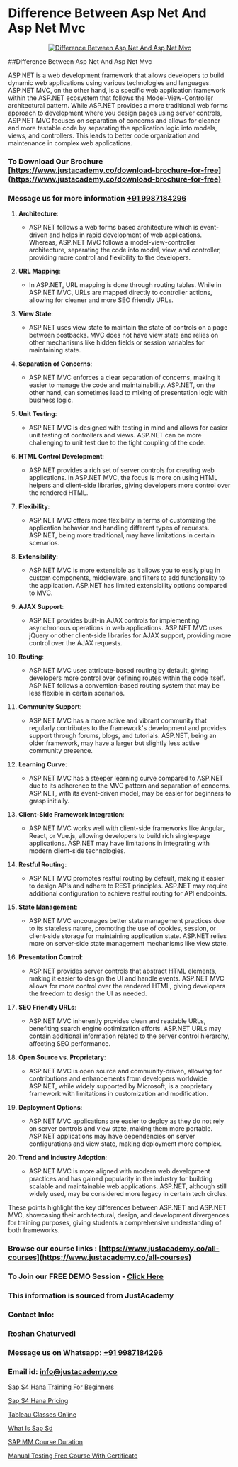 # Difference Between Asp Net And Asp Net Mvc

<p align="center">
  <a href="https://justacademy.co/course-detail/asp-net-training">
    <img src="https://justacademy.co/storage2/course_image/1708336878_course_image.png" alt="Difference Between Asp Net And Asp Net Mvc">
  </a>
</p>
##Difference Between Asp Net And Asp Net Mvc

ASP.NET is a web development framework that allows developers to build dynamic web applications using various technologies and languages. ASP.NET MVC, on the other hand, is a specific web application framework within the ASP.NET ecosystem that follows the Model-View-Controller architectural pattern. While ASP.NET provides a more traditional web forms approach to development where you design pages using server controls, ASP.NET MVC focuses on separation of concerns and allows for cleaner and more testable code by separating the application logic into models, views, and controllers. This leads to better code organization and maintenance in complex web applications.
### To Download Our Brochure [https://www.justacademy.co/download-brochure-for-free](https://www.justacademy.co/download-brochure-for-free)
### Message us for more information [+91 9987184296](https://api.whatsapp.com/send?phone=919987184296)
1) **Architecture**: 
   - ASP.NET follows a web forms based architecture which is event-driven and helps in rapid development of web applications. Whereas, ASP.NET MVC follows a model-view-controller architecture, separating the code into model, view, and controller, providing more control and flexibility to the developers.

2) **URL Mapping**:
   - In ASP.NET, URL mapping is done through routing tables. While in ASP.NET MVC, URLs are mapped directly to controller actions, allowing for cleaner and more SEO friendly URLs.

3) **View State**:
   - ASP.NET uses view state to maintain the state of controls on a page between postbacks. MVC does not have view state and relies on other mechanisms like hidden fields or session variables for maintaining state.

4) **Separation of Concerns**:
   - ASP.NET MVC enforces a clear separation of concerns, making it easier to manage the code and maintainability. ASP.NET, on the other hand, can sometimes lead to mixing of presentation logic with business logic.

5) **Unit Testing**:
   - ASP.NET MVC is designed with testing in mind and allows for easier unit testing of controllers and views. ASP.NET can be more challenging to unit test due to the tight coupling of the code.

6) **HTML Control Development**:
   - ASP.NET provides a rich set of server controls for creating web applications. In ASP.NET MVC, the focus is more on using HTML helpers and client-side libraries, giving developers more control over the rendered HTML.

7) **Flexibility**:
   - ASP.NET MVC offers more flexibility in terms of customizing the application behavior and handling different types of requests. ASP.NET, being more traditional, may have limitations in certain scenarios.

8) **Extensibility**:
   - ASP.NET MVC is more extensible as it allows you to easily plug in custom components, middleware, and filters to add functionality to the application. ASP.NET has limited extensibility options compared to MVC.

9) **AJAX Support**:
   - ASP.NET provides built-in AJAX controls for implementing asynchronous operations in web applications. ASP.NET MVC uses jQuery or other client-side libraries for AJAX support, providing more control over the AJAX requests.

10) **Routing**:
    - ASP.NET MVC uses attribute-based routing by default, giving developers more control over defining routes within the code itself. ASP.NET follows a convention-based routing system that may be less flexible in certain scenarios.

11) **Community Support**:
    - ASP.NET MVC has a more active and vibrant community that regularly contributes to the framework's development and provides support through forums, blogs, and tutorials. ASP.NET, being an older framework, may have a larger but slightly less active community presence.

12) **Learning Curve**:
    - ASP.NET MVC has a steeper learning curve compared to ASP.NET due to its adherence to the MVC pattern and separation of concerns. ASP.NET, with its event-driven model, may be easier for beginners to grasp initially.

13) **Client-Side Framework Integration**:
    - ASP.NET MVC works well with client-side frameworks like Angular, React, or Vue.js, allowing developers to build rich single-page applications. ASP.NET may have limitations in integrating with modern client-side technologies.

14) **Restful Routing**:
    - ASP.NET MVC promotes restful routing by default, making it easier to design APIs and adhere to REST principles. ASP.NET may require additional configuration to achieve restful routing for API endpoints.

15) **State Management**:
    - ASP.NET MVC encourages better state management practices due to its stateless nature, promoting the use of cookies, session, or client-side storage for maintaining application state. ASP.NET relies more on server-side state management mechanisms like view state.

16) **Presentation Control**:
    - ASP.NET provides server controls that abstract HTML elements, making it easier to design the UI and handle events. ASP.NET MVC allows for more control over the rendered HTML, giving developers the freedom to design the UI as needed.

17) **SEO Friendly URLs**:
    - ASP.NET MVC inherently provides clean and readable URLs, benefiting search engine optimization efforts. ASP.NET URLs may contain additional information related to the server control hierarchy, affecting SEO performance.

18) **Open Source vs. Proprietary**:
    - ASP.NET MVC is open source and community-driven, allowing for contributions and enhancements from developers worldwide. ASP.NET, while widely supported by Microsoft, is a proprietary framework with limitations in customization and modification.

19) **Deployment Options**:
    - ASP.NET MVC applications are easier to deploy as they do not rely on server controls and view state, making them more portable. ASP.NET applications may have dependencies on server configurations and view state, making deployment more complex.

20) **Trend and Industry Adoption**:
    - ASP.NET MVC is more aligned with modern web development practices and has gained popularity in the industry for building scalable and maintainable web applications. ASP.NET, although still widely used, may be considered more legacy in certain tech circles.

These points highlight the key differences between ASP.NET and ASP.NET MVC, showcasing their architectural, design, and development divergences for training purposes, giving students a comprehensive understanding of both frameworks.

### Browse our course links : [https://www.justacademy.co/all-courses](https://www.justacademy.co/all-courses) 
### To Join our FREE DEMO Session - [Click Here](https://www.justacademy.co/register-for-course-demo)


### This information is sourced from JustAcademy
### Contact Info:
### Roshan Chaturvedi
### Message us on Whatsapp: [+91 9987184296](https://api.whatsapp.com/send?phone=919987184296)
### Email id: [info@justacademy.co](mailto:info@justacademy.co)
                
[Sap S4 Hana Training For Beginners](https://www.linkedin.com/pulse/sap-s4-hana-training-beginners-justacademy-hyderabad-gidvc/)

[Sap S4 Hana Pricing](https://www.linkedin.com/pulse/sap-s4-hana-pricing-justacademy-mumbai-kuqec/)

[Tableau Classes Online](https://medium.com/@mahi3106/tableau-classes-online-744db8778bf6)

[What Is Sap Sd](https://medium.com/@kamblerajas684/what-is-sap-sd-b9f58427a9e8)

[SAP MM Course Duration](https://justacademyin.github.io/Articles/SAP-MM-Course-Duration)

[Manual Testing Free Course With Certificate](https://justacademyin.github.io/justacademy/manual-testing-free-course-with-certificate)

